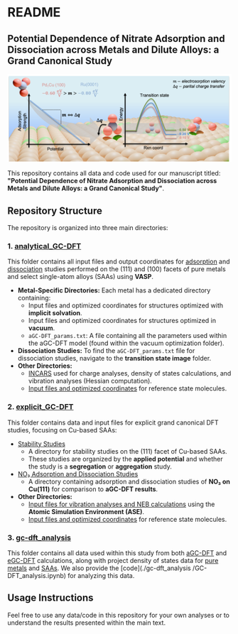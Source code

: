 # README

## Potential Dependence of Nitrate Adsorption and Dissociation across Metals and Dilute Alloys: a Grand Canonical Study

![Graphical Abstract](ga.png)

This repository contains all data and code used for our manuscript titled: **"Potential Dependence of Nitrate Adsorption and Dissociation across Metals and Dilute Alloys: a Grand Canonical Study"**.

## Repository Structure

The repository is organized into three main directories:

### 1. [analytical_GC-DFT](./analytical_GC-DFT/)
This folder contains all input files and output coordinates for [adsorption](./analytical_GC-DFT/adsorption) and [dissociation](./analytical_GC-DFT/dissociation) studies performed on the (111) and (100) facets of pure metals and select single-atom alloys (SAAs) using **VASP**. 

- **Metal-Specific Directories:** Each metal has a dedicated directory containing:
  - Input files and optimized coordinates for structures optimized with **implicit solvation**.
  - Input files and optimized coordinates for structures optimized in **vacuum**.
  - `aGC-DFT_params.txt`: A file containing all the parameters used within the aGC-DFT model (found within the vacuum optimization folder).
- **Dissociation Studies:** To find the `aGC-DFT_params.txt` file for dissociation studies, navigate to the **transition state image** folder.
- **Other Directories:**
  - [INCARS](./analytical_GC-DFT/incars_4_analysis/) used for charge analyses, density of states calculations, and vibration analyses (Hessian computation).
  - [Input files and optimized coordinates](./analytical_GC-DFT/molecules/) for reference state molecules.

### 2. [explicit_GC-DFT](./explicit_GC-DFT)
This folder contains data and input files for explicit grand canonical DFT studies, focusing on Cu-based SAAs:

- [Stability Studies](./explicit_GC-DFT/stability/111/)
  - A directory for stability studies on the (111) facet of Cu-based SAAs.
  - These studies are organized by the **applied potential** and whether the study is a **segregation** or **aggregation** study.
- [NO₃ Adsorption and Dissociation Studies](./explicit_GC-DFT/cu_111_studies)
  - A directory containing adsorption and dissociation studies of **NO₃ on Cu(111)** for comparison to **aGC-DFT results**.
- **Other Directories:**
  - [Input files for vibration analyses and NEB calculations](./explicit_GC-DFT/ase-jdftx_inputs) using the **Atomic Simulation Environment (ASE)**.
  - [Input files and optimized coordinates](./explicit_GC-DFT/molecules) for reference state molecules.

### 3. [gc-dft_analysis](./analytical_GC-DFT)
This folder contains all data used within this study from both [aGC-DFT](./analytical_GC-DFT/data/aGC-DFT_data.csv) and [eGC-DFT](./analytical_GC-DFT/data/jdftx_data.csv) calculations, along with project density of states data for [pure metals](./gc-dft_analysis/data/pure_dos/) and [SAAs](./gc-dft_analysis/data/pure_dos/). We also provide the [code](./gc-dft_analysis
/GC-DFT_analysis.ipynb) for analyzing this data. 


## Usage Instructions
Feel free to use any data/code in this repository for your own analyses or to understand the results presented within the main text. 

